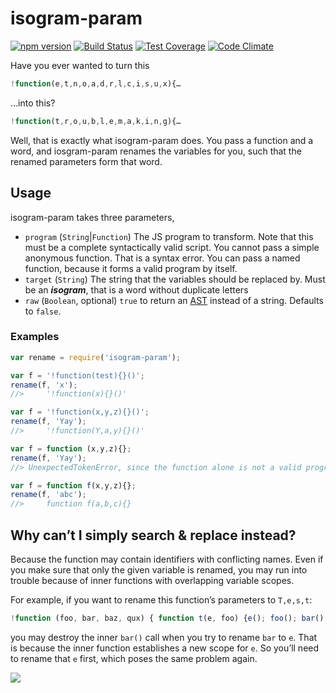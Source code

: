 #  isogram-param
[![npm version](https://img.shields.io/npm/v/isogram-param.svg)](https://www.npmjs.com/package/isogram-param)
[![Build Status](https://img.shields.io/travis/ThomasR/isogram-param.svg)](https://travis-ci.org/ThomasR/isogram-param)
[![Test Coverage](https://img.shields.io/codeclimate/coverage/github/ThomasR/isogram-param.svg)](https://codeclimate.com/github/ThomasR/isogram-param/coverage)
[![Code Climate](https://img.shields.io/codeclimate/github/ThomasR/isogram-param.svg)](https://codeclimate.com/github/ThomasR/isogram-param/code)

Have you ever wanted to turn this

```javascript
!function(e,t,n,o,a,d,r,l,c,i,s,u,x){…
```

…into this?

```javascript
!function(t,r,o,u,b,l,e,m,a,k,i,n,g){…
```

Well, that is exactly what isogram-param does. You pass a function and a word, and iosgram-param renames the variables for you, such that the renamed parameters form that word.

## Usage

isogram-param takes three parameters,
 
* `program` (`String`|`Function`) The JS program to transform.
 Note that this must be a complete syntactically valid script. You cannot pass a simple anonymous function. That is a syntax error. You can pass a named function, because it forms a valid program by itself.
* `target` (`String`) The string that the variables should be replaced by. Must be an _**isogram**_, that is a word without duplicate letters
* `raw` (`Boolean`, optional) `true` to return an [AST](https://en.wikipedia.org/wiki/Abstract_syntax_tree) instead of a string. Defaults to `false`.

### Examples

```javascript
var rename = require('isogram-param');

var f = '!function(test){}()';
rename(f, 'x');
//>     '!function(x){}()'

var f = '!function(x,y,z){}()';
rename(f, 'Yay');
//>     '!function(Y,a,y){}()'

var f = function (x,y,z){};
rename(f, 'Yay');
//> UnexpectedTokenError, since the function alone is not a valid program

var f = function f(x,y,z){};
rename(f, 'abc');
//>     function f(a,b,c){}
```

## Why can’t I simply search & replace instead?

Because the function may contain identifiers with conflicting names. Even if you make sure that only the given variable is renamed, you may run into trouble because of inner functions with overlapping variable scopes.

For example, if you want to rename this function’s parameters to `T,e,s,t`:

```javascript
!function (foo, bar, baz, qux) { function t(e, foo) {e(); foo(); bar();} t(); a();}()
```
you may destroy the inner `bar()` call when you try to rename `bar` to `e`. That is because the inner function establishes a new scope for `e`. So you’ll need to rename that `e` first, which poses the same problem again.

[![](https://img.shields.io/github/license/ThomasR/isogram-param.svg)](LICENSE)
